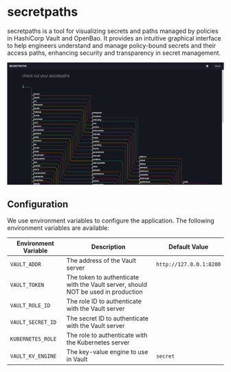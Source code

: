 # secretpaths

secretpaths is a tool for visualizing secrets and paths managed by policies in HashiCorp Vault and OpenBao. 
It provides an intuitive graphical interface to help engineers understand and manage policy-bound secrets and 
their access paths, enhancing security and transparency in secret management.

![show_paths_ui.png](./docs/images/show_paths_ui.png)


## Configuration

We use environment variables to configure the application. The following environment variables are available:

| Environment Variable | Description                                                                     | Default Value           |
|----------------------|---------------------------------------------------------------------------------|-------------------------|
| `VAULT_ADDR` | The address of the Vault server                                                 | `http://127.0.0.1:8200` |
| `VAULT_TOKEN` | The token to authenticate with the Vault server, should NOT be used in production |                         |
| `VAULT_ROLE_ID` | The role ID to authenticate with the Vault server |                         |
| `VAULT_SECRET_ID` | The secret ID to authenticate with the Vault server |                         |
| `KUBERNETES_ROLE` | The role to authenticate with the Kubernetes server |                         |
| `VAULT_KV_ENGINE` | The key-value engine to use in Vault | `secret`                |